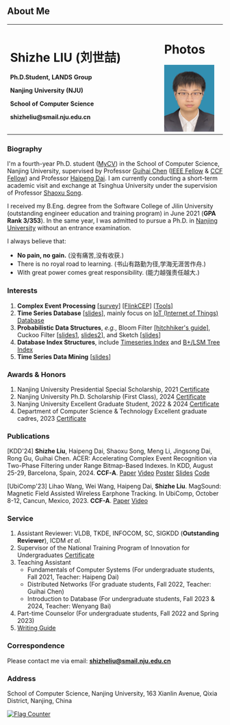 ## About Me
<table border="0">
  <tr>
    <td width="70%">
      <p><h1>Shizhe LIU (刘世喆) </h1></p>
      <p><b>Ph.D.Student, LANDS Group</b></p>
      <p><b>Nanjing University (NJU)</b></p>
      <p><b>School of Computer Science</b></p>
      <p><b>shizheliu@smail.nju.edu.cn</b></p>
    </td>
    <td width="28%">
      <p><h1>Photos</h1></p>
      <img src="2025.JPG" width="90%">
    </td>
  </tr>  
</table>

### Biography
I'm a fourth-year Ph.D. student ([MyCV](/MyCV250902.pdf)) in the School of Computer Science, Nanjing University, supervised by Professor [Guihai Chen](http://cs.nju.edu.cn/gchen) ([IEEE Fellow](https://services27.ieee.org/fellowsdirectory/keywordsearch.html?keyword=Chen%20Guihai) & [CCF Fellow](https://www.ccf.org.cn/Membership/Individual_member/Honor/2021-07-21/671453.shtml)) and Professor [Haipeng Dai](https://cs.nju.edu.cn/daihp/). I am currently conducting a short-term academic visit and exchange at Tsinghua University under the supervision of Professor [Shaoxu Song](https://sxsong.github.io/).

I received my B.Eng. degree from the Software College of Jilin University (outstanding engineer education and training program) in June 2021 (**GPA Rank 3/353**). In the same year, I was admitted to pursue a Ph.D. in [Nanjing University](https://www.nju.edu.cn/) without an entrance examination.

I always believe that: 
 - **No pain, no gain.** (没有痛苦,没有收获.)
 - There is no royal road to learning. (书山有路勤为径,学海无涯苦作舟.)
 - With great power comes great responsibility. (能力越强责任越大.)

### Interests

1. **Complex Event Processing** [[survey](https://link.springer.com/article/10.1007/s00778-019-00557-w)] [[FlinkCEP]](https://nightlies.apache.org/flink/flink-docs-master/docs/libs/cep/) [[Tools]](https://www.databricks.com/glossary/complex-event-processing)
2. **Time Series Database** [[slides](/Introduction_to_Time_Series_Database.pdf)], mainly focus on [IoT (Internet of Things) Database](https://iotdb.apache.org/zh/)
3. **Probabilistic Data Structures**, *e.g.*, Bloom Filter [[hitchhiker's guide]](/bloom-filter-slides.pdf), Cuckoo Filter [[slides1](/infocom24.pptx), [slides2](/eurosys.pptx)], and Sketch [[slides](/sketch.pptx)]
4. **Database Index Structures**, include [Timeseries Index](https://link.springer.com/article/10.1007/s00778-019-00573-w) and [B+/LSM Tree Index](https://dl.acm.org/doi/10.1145/3299869.3300097)
5. **Time Series Data Mining** [[slides](/Time_Series_Data_Mining.pdf)]


### Awards & Honors
1. Nanjing University Presidential Special Scholarship, 2021 [Certificate](/credentials/doctor_scholarship.pdf)
2. Nanjing University Ph.D. Scholarship (First Class), 2024 [Certificate](/credentials/JXJ2025.pdf)
3. Nanjing University Excellent Graduate Student, 2022 & 2024 [Certificate](/credentials/excellent_student.pdf)
4. Department of Computer Science & Technology Excellent graduate cadres, 2023 [Certificate](/credentials/excellent_student_association.pdf)

### Publications

[KDD'24] **Shizhe Liu**, Haipeng Dai, Shaoxu Song, Meng Li, Jingsong Dai, Rong Gu, Guihai Chen. ACER: Accelerating Complex Event Recognition via Two-Phase Filtering under Range Bitmap-Based Indexes. In KDD, August 25-29, Barcelona, Spain, 2024. **CCF-A**. [Paper](/KDD24_ACER.pdf) [Video](https://www.youtube.com/watch?v=GW4QsuRyXHc) [Poster](/acer_poster.pdf) [Slides](/acer_slides.pptx) [Code](https://github.com/Josehokec/ACER4CER)

[UbiComp'23] Lihao Wang, Wei Wang, Haipeng Dai, **Shizhe Liu**. MagSound: Magnetic Field Assisted Wireless Earphone Tracking. In UbiComp, October 8-12, Cancun, Mexico, 2023. **CCF-A**. [Paper](/UbiComp23_MagSound.pdf) [Video](https://www.youtube.com/watch?v=MLKMuSyfhVc&t=3s)

### Service

1. Assistant Reviewer: VLDB, TKDE, INFOCOM, SC, SIGKDD (**Outstanding Reviewer**), ICDM *et al*.
2. Supervisor of the National Training Program of Innovation for Undergraduates [Certificate](/credentials/training_program.pdf)
3. Teaching Assistant
    * Fundamentals of Computer Systems (For undergraduate students, Fall 2021, Teacher: Haipeng Dai)
    * Distributed Networks (For graduate students, Fall 2022, Teacher: Guihai Chen)
    * Introduction to Database (For undergraduate students, Fall 2023 & 2024, Teacher: Wenyang Bai)
4. Part-time Counselor (For undergraduate students, Fall 2022 and Spring 2023)
5. [Writing Guide](https://github.com/Josehokec/LatexWriting)

### Correspondence

Please contact me via email: **shizheliu@smail.nju.edu.cn**

### Address
School of Computer Science, Nanjing University, 163 Xianlin Avenue, Qixia District, Nanjing, China


<a href="https://info.flagcounter.com/9fKv"><img src="https://s11.flagcounter.com/count2/9fKv/bg_FFFFF5/txt_000000/border_CCCCCC/columns_5/maxflags_10/viewers_0/labels_1/pageviews_1/flags_0/percent_0/" alt="Flag Counter" border="0"></a>
